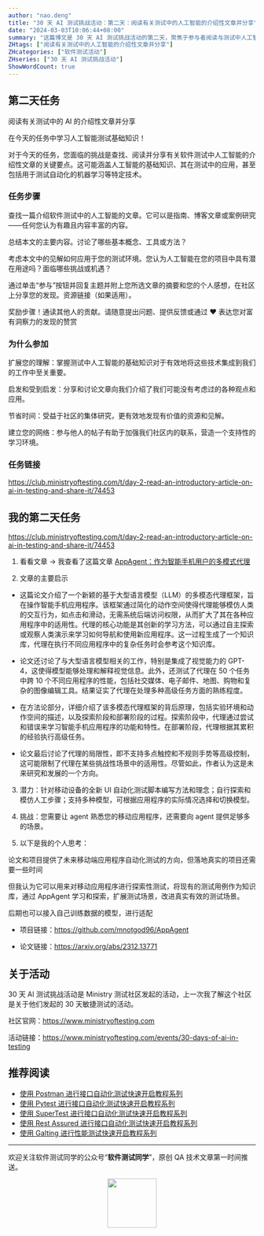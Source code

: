 ```yaml
---
author: "nao.deng"
title: "30 天 AI 测试挑战活动：第二天：阅读有关测试中的人工智能的介绍性文章并分享"
date: "2024-03-03T10:06:44+08:00"
summary: "这篇博文是 30 天 AI 测试挑战活动的第二天，聚焦于参与者阅读与测试中人工智能相关的介绍性文章并分享的环节。博文或许包含了作者对所阅读文章的总结和个人观点，分享了在测试领域中应用人工智能的潜在好处和挑战。通过这样的分享，读者能够更好地理解 AI 在测试中的应用，并促使其他参与者共享他们的见解，促进博文的互动性。这个系列活动有望为测试专业人士提供一个深入了解 AI 测试的平台。"
ZHtags: ["阅读有关测试中的人工智能的介绍性文章并分享"]
ZHcategories: ["软件测试活动"]
ZHseries: ["30 天 AI 测试挑战活动"]
ShowWordCount: true
---
```



## 第二天任务

阅读有关测试中的 AI 的介绍性文章并分享

在今天的任务中学习人工智能测试基础知识！

对于今天的任务，您面临的挑战是查找、阅读并分享有关软件测试中人工智能的介绍性文章的关键要点。这可能涵盖人工智能的基础知识、其在测试中的应用，甚至包括用于测试自动化的机器学习等特定技术。

### 任务步骤

查找一篇介绍软件测试中的人工智能的文章。它可以是指南、博客文章或案例研究——任何您认为有趣且内容丰富的内容。

总结本文的主要内容。讨论了哪些基本概念、工具或方法？

考虑本文中的见解如何应用于您的测试环境。您认为人工智能在您的项目中具有潜在用途吗？面临哪些挑战或机遇？

通过单击“参与”按钮并回复主题并附上您所选文章的摘要和您的个人感想，在社区上分享您的发现。资源链接（如果适用）。

奖励步骤！通读其他人的贡献。请随意提出问题、提供反馈或通过 ❤️ 表达您对富有洞察力的发现的赞赏

### 为什么参加

扩展您的理解：掌握测试中人工智能的基础知识对于有效地将这些技术集成到我们的工作中至关重要。

启发和受到启发：分享和讨论文章向我们介绍了我们可能没有考虑过的各种观点和应用。

节省时间：受益于社区的集体研究，更有效地发现有价值的资源和见解。

建立您的网络：参与他人的帖子有助于加强我们社区内的联系，营造一个支持性的学习环境。

### 任务链接

<https://club.ministryoftesting.com/t/day-2-read-an-introductory-article-on-ai-in-testing-and-share-it/74453>

## 我的第二天任务

<https://club.ministryoftesting.com/t/day-2-read-an-introductory-article-on-ai-in-testing-and-share-it/74453>

1. 看看文章 → 我查看了这篇文章 [AppAgent：作为智能手机用户的多模式代理
](https://arxiv.org/html/2312.13771v2)

2. 文章的主要启示

- 这篇论文介绍了一个新颖的基于大型语言模型（LLM）的多模态代理框架，旨在操作智能手机应用程序。该框架通过简化的动作空间使得代理能够模仿人类的交互行为，如点击和滑动，无需系统后端访问权限，从而扩大了其在各种应用程序中的适用性。代理的核心功能是其创新的学习方法，可以通过自主探索或观察人类演示来学习如何导航和使用新应用程序。这一过程生成了一个知识库，代理在执行不同应用程序中的复杂任务时会参考这个知识库。

- 论文还讨论了与大型语言模型相关的工作，特别是集成了视觉能力的 GPT-4，这使得模型能够处理和解释视觉信息。此外，还测试了代理在 50 个任务中跨 10 个不同应用程序的性能，包括社交媒体、电子邮件、地图、购物和复杂的图像编辑工具。结果证实了代理在处理多种高级任务方面的熟练程度。

- 在方法论部分，详细介绍了该多模态代理框架的背后原理，包括实验环境和动作空间的描述，以及探索阶段和部署阶段的过程。探索阶段中，代理通过尝试和错误来学习智能手机应用程序的功能和特性。在部署阶段，代理根据其累积的经验执行高级任务。

- 论文最后讨论了代理的局限性，即不支持多点触控和不规则手势等高级控制，这可能限制了代理在某些挑战性场景中的适用性。尽管如此，作者认为这是未来研究和发展的一个方向。

3. 潜力：针对移动设备的全新 UI 自动化测试脚本编写方法和理念；自行探索和模仿人工步骤；支持多种模型，可根据应用程序的实际情况选择和切换模型。

4. 挑战：您需要让 agent 熟悉您的移动应用程序，还需要向 agent 提供足够多的场景。

5. 以下是我的个人思考：

论文和项目提供了未来移动端应用程序自动化测试的方向，但落地真实的项目还需要一些时间

但我认为它可以用来对移动应用程序进行探索性测试，将现有的测试用例作为知识库，通过 AppAgent 学习和探索，扩展测试场景，改进真实有效的测试场景。

后期也可以接入自己训练数据的模型，进行适配

- 项目链接：<https://github.com/mnotgod96/AppAgent>

- 论文链接：<https://arxiv.org/abs/2312.13771>

## 关于活动

30 天 AI 测试挑战活动是 Ministry 测试社区发起的活动，上一次我了解这个社区是关于他们发起的 30 天敏捷测试的活动。

社区官网：<https://www.ministryoftesting.com>

活动链接：<https://www.ministryoftesting.com/events/30-days-of-ai-in-testing>

## 推荐阅读

- [使用 Postman 进行接口自动化测试快速开启教程系列](https://naodeng.tech/zh/zhseries/postman-%E6%8E%A5%E5%8F%A3%E8%87%AA%E5%8A%A8%E5%8C%96%E6%B5%8B%E8%AF%95%E6%95%99%E7%A8%8B/)
- [使用 Pytest 进行接口自动化测试快速开启教程系列](https://naodeng.tech/zh/zhseries/pytest-%E6%8E%A5%E5%8F%A3%E8%87%AA%E5%8A%A8%E5%8C%96%E6%B5%8B%E8%AF%95%E6%95%99%E7%A8%8B/)
- [使用 SuperTest 进行接口自动化测试快速开启教程系列](https://naodeng.tech/zh/zhseries/supertest-%E6%8E%A5%E5%8F%A3%E8%87%AA%E5%8A%A8%E5%8C%96%E6%B5%8B%E8%AF%95%E6%95%99%E7%A8%8B/)
- [使用 Rest Assured 进行接口自动化测试快速开启教程系列](https://naodeng.tech/zh/zhseries/rest-assured-%E6%8E%A5%E5%8F%A3%E8%87%AA%E5%8A%A8%E5%8C%96%E6%B5%8B%E8%AF%95%E6%95%99%E7%A8%8B/)
- [使用 Galting 进行性能测试快速开启教程系列](https://naodeng.tech/zh/zhseries/gatling-%E6%80%A7%E8%83%BD%E6%B5%8B%E8%AF%95%E6%95%99%E7%A8%8B/)

---
欢迎关注软件测试同学的公众号“**软件测试同学**”，原创 QA 技术文章第一时间推送。
<!-- markdownlint-disable MD045 -->
<!-- markdownlint-disable MD033 -->
<center>
  <img src="https://cdn.jsdelivr.net/gh/naodeng/blogimg@master/uPic/2023112015'QR Code for 公众号.jpg" style="width: 100px;">
</center>
<!-- markdownlint-disable MD033 -->
<!-- markdownlint-disable MD045 -->